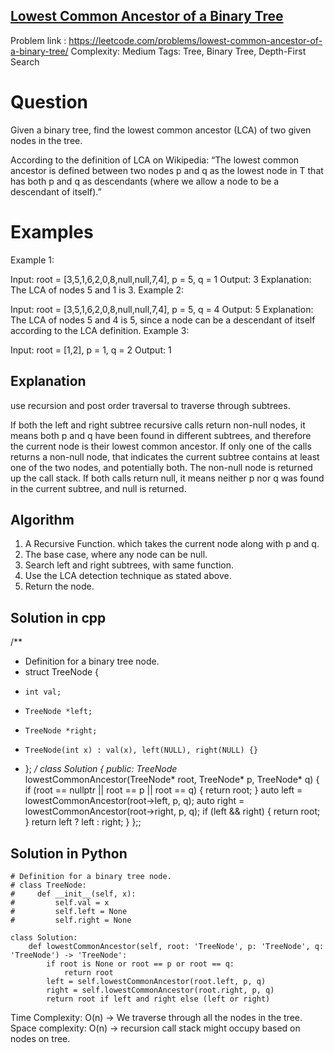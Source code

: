 ## [Lowest Common Ancestor of a Binary Tree](https://leetcode.com/problems/lowest-common-ancestor-of-a-binary-tree/)

Problem link : https://leetcode.com/problems/lowest-common-ancestor-of-a-binary-tree/
Complexity: Medium
Tags: Tree, Binary Tree, Depth-First Search


# Question

Given a binary tree, find the lowest common ancestor (LCA) of two given nodes in the tree.

According to the definition of LCA on Wikipedia: “The lowest common ancestor is defined between two nodes p and q as the lowest node in T that has both p and q as descendants (where we allow a node to be a descendant of itself).”

 
# Examples

Example 1:


Input: root = [3,5,1,6,2,0,8,null,null,7,4], p = 5, q = 1
Output: 3
Explanation: The LCA of nodes 5 and 1 is 3.
Example 2:


Input: root = [3,5,1,6,2,0,8,null,null,7,4], p = 5, q = 4
Output: 5
Explanation: The LCA of nodes 5 and 4 is 5, since a node can be a descendant of itself according to the LCA definition.
Example 3:

Input: root = [1,2], p = 1, q = 2
Output: 1

## Explanation

use recursion and post order traversal to traverse through subtrees. 

If both the left and right subtree recursive calls return non-null nodes, it means both p and q have been found in different subtrees, and therefore the current node is their lowest common ancestor.
If only one of the calls returns a non-null node, that indicates the current subtree contains at least one of the two nodes, and potentially both. The non-null node is returned up the call stack.
If both calls return null, it means neither p nor q was found in the current subtree, and null is returned.

## Algorithm

1. A Recursive Function. which takes the current node along with p and q. 
2. The base case, where any node can be null.
3. Search left and right subtrees, with same function.
4. Use the LCA detection technique as stated above. 
5. Return the node.


## Solution in cpp

/**
 * Definition for a binary tree node.
 * struct TreeNode {
 *     int val;
 *     TreeNode *left;
 *     TreeNode *right;
 *     TreeNode(int x) : val(x), left(NULL), right(NULL) {}
 * };
 */
class Solution {
public:
    TreeNode* lowestCommonAncestor(TreeNode* root, TreeNode* p, TreeNode* q) {
        if (root == nullptr || root == p || root == q) {
            return root;
        }
        auto left = lowestCommonAncestor(root->left, p, q);
        auto right = lowestCommonAncestor(root->right, p, q);
        if (left && right) {
            return root;
        }
        return left ? left : right;
    }
};;

## Solution in Python
```
# Definition for a binary tree node.
# class TreeNode:
#     def __init__(self, x):
#         self.val = x
#         self.left = None
#         self.right = None

class Solution:
    def lowestCommonAncestor(self, root: 'TreeNode', p: 'TreeNode', q: 'TreeNode') -> 'TreeNode':
        if root is None or root == p or root == q:
            return root
        left = self.lowestCommonAncestor(root.left, p, q)
        right = self.lowestCommonAncestor(root.right, p, q)
        return root if left and right else (left or right)     
```

Time Complexity: O(n) -> We traverse through all the nodes in the tree.
Space complexity: O(n) -> recursion call stack might occupy based on nodes on tree. 	
